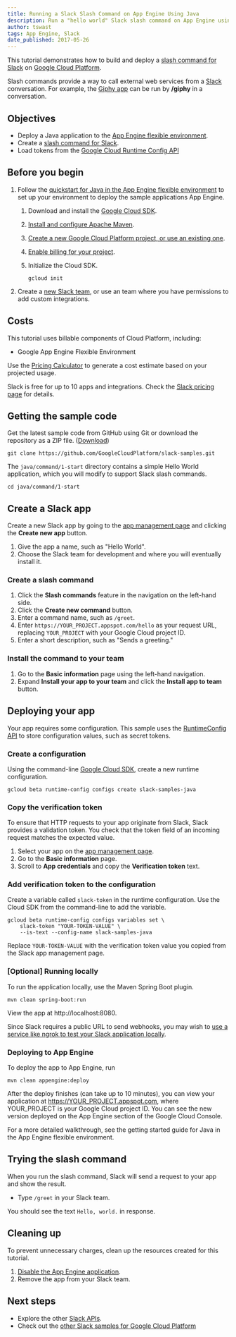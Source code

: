 ```yaml
---
title: Running a Slack Slash Command on App Engine Using Java
description: Run a "hello world" Slack slash command on App Engine using Java.
author: tswast
tags: App Engine, Slack
date_published: 2017-05-26
---
```


This tutorial demonstrates how to build and deploy a [slash command for
Slack](https://api.slack.com/slash-commands) on [Google Cloud Platform](https://cloud.google.com/).

Slash commands provide a way to call external web services from a [Slack](https://slack.com/)
conversation. For example, the [Giphy
app](https://get.slack.help/hc/en-us/articles/204714258-Add-Giphy-search-to-Slack) can be run by
**/giphy** in a conversation.

## Objectives

- Deploy a Java application to the [App Engine flexible environment][flexible].
- Create a [slash command for Slack](https://api.slack.com/slash-commands).
- Load tokens from the [Google Cloud Runtime Config
  API](https://cloud.google.com/deployment-manager/runtime-configurator/)

[flexible]: https://cloud.google.com/appengine/docs/flexible/java/

## Before you begin

1.  Follow the [quickstart for Java in the App Engine flexible
    environment](https://cloud.google.com/appengine/docs/flexible/java/quickstart) to
    set up your environment to deploy the sample applications App Engine.
    1.  Download and install the [Google Cloud SDK](https://cloud.google.com/sdk/docs/).
    1.  [Install and configure Apache Maven](http://maven.apache.org/index.html).
    1.  [Create a new Google Cloud Platform project, or use an existing
        one](https://console.cloud.google.com/project).
    1.  [Enable billing for your
        project](https://support.google.com/cloud/answer/6293499#enable-billing).
    1. Initialize the Cloud SDK.

           gcloud init

1.  Create a [new Slack team](https://slack.com/), or use an team where you have
    permissions to add custom integrations.

## Costs

This tutorial uses billable components of Cloud Platform, including:

- Google App Engine Flexible Environment

Use the [Pricing Calculator][cloud-pricing] to generate a cost estimate based on
your projected usage.

Slack is free for up to 10 apps and integrations. Check the [Slack pricing
page][slack-pricing] for details.

[cloud-pricing]: https://cloud.google.com/products/calculator
[slack-pricing]: https://slack.com/pricing

## Getting the sample code

Get the latest sample code from GitHub using Git or download the repository as a ZIP file.
([Download](https://github.com/GoogleCloudPlatform/slack-samples/archive/master.zip))

    git clone https://github.com/GoogleCloudPlatform/slack-samples.git

The `java/command/1-start` directory contains a simple Hello World application, which you will
modify to support Slack slash commands.

    cd java/command/1-start

## Create a Slack app

Create a new Slack app by going to the [app management
page](https://api.slack.com/apps) and clicking the **Create new app** button.

1.  Give the app a name, such as "Hello World".
1.  Choose the Slack team for development and where you will eventually install it.

### Create a slash command

1.  Click the **Slash commands** feature in the navigation on the left-hand side.
1.  Click the **Create new command** button.
1.  Enter a command name, such as `/greet`.
1.  Enter `https://YOUR_PROJECT.appspot.com/hello` as your request URL, replacing `YOUR_PROJECT`
    with your Google Cloud project ID.
1.  Enter a short description, such as "Sends a greeting."

### Install the command to your team

1.  Go to the **Basic information** page using the left-hand navigation.
1.  Expand **Install your app to your team** and click the **Install app to team** button.

## Deploying your app

Your app requires some configuration. This sample uses the [RuntimeConfig
API](https://cloud.google.com/deployment-manager/runtime-configurator/) to store configuration
values, such as secret tokens.

### Create a configuration

Using the command-line [Google Cloud SDK](https://cloud.google.com/sdk/), create a new runtime
configuration.

    gcloud beta runtime-config configs create slack-samples-java

### Copy the verification token

To ensure that HTTP requests to your app originate from Slack, Slack provides a
validation token. You check that the token field of an incoming request matches
the expected value.

1.  Select your app on the [app management page](https://api.slack.com/apps).
1.  Go to the **Basic information** page.
1.  Scroll to **App credentials** and copy the **Verification token** text.

### Add verification token to the configuration

Create a variable called `slack-token` in the runtime configuration. Use the
Cloud SDK from the command-line to add the variable.

    gcloud beta runtime-config configs variables set \
        slack-token "YOUR-TOKEN-VALUE" \
        --is-text --config-name slack-samples-java

Replace `YOUR-TOKEN-VALUE` with the verification token value you copied from the
Slack app management page.

### [Optional] Running locally

To run the application locally, use the Maven Spring Boot plugin.

    mvn clean spring-boot:run

View the app at http://localhost:8080.

Since Slack requires a public URL to send webhooks, you may wish to [use a
service like ngrok to test your Slack application
locally](https://api.slack.com/tutorials/tunneling-with-ngrok).

### Deploying to App Engine

To deploy the app to App Engine, run

    mvn clean appengine:deploy

After the deploy finishes (can take up to 10 minutes), you can view your
application at https://YOUR_PROJECT.appspot.com, where YOUR_PROJECT is your
Google Cloud project ID. You can see the new version deployed on the App Engine
section of the Google Cloud Console.

For a more detailed walkthrough, see the getting started guide for Java in the
App Engine flexible environment.

## Trying the slash command

When you run the slash command, Slack will send a request to your app and show the result.

-   Type `/greet` in your Slack team.

You should see the text `Hello, world.` in response.

## Cleaning up

To prevent unnecessary charges, clean up the resources created for this
tutorial.

1. [Disable the App Engine application](https://cloud.google.com/appengine/kb/#disable).
2. Remove the app from your Slack team.

## Next steps

- Explore the other [Slack APIs](https://api.slack.com/).
- Check out the [other Slack samples for Google Cloud
  Platform](https://github.com/GoogleCloudPlatform/slack-samples)
  
